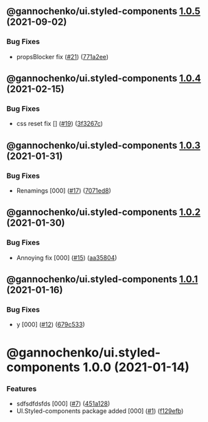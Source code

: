 ## @gannochenko/ui.styled-components [1.0.5](https://github.com/gannochenko/gannochenko-modules/compare/@gannochenko/ui.styled-components@1.0.4...@gannochenko/ui.styled-components@1.0.5) (2021-09-02)


### Bug Fixes

* propsBlocker fix ([#21](https://github.com/gannochenko/gannochenko-modules/issues/21)) ([771a2ee](https://github.com/gannochenko/gannochenko-modules/commit/771a2ee1b2488b265f9592e6cd1eba3d41e3c9d2))

## @gannochenko/ui.styled-components [1.0.4](https://github.com/gannochenko/gannochenko-modules/compare/@gannochenko/ui.styled-components@1.0.3...@gannochenko/ui.styled-components@1.0.4) (2021-02-15)


### Bug Fixes

* css reset fix [] ([#19](https://github.com/gannochenko/gannochenko-modules/issues/19)) ([3f3267c](https://github.com/gannochenko/gannochenko-modules/commit/3f3267c6e20fa4c555934191708cfc7d112a3708))

## @gannochenko/ui.styled-components [1.0.3](https://github.com/gannochenko/gannochenko-modules/compare/@gannochenko/ui.styled-components@1.0.2...@gannochenko/ui.styled-components@1.0.3) (2021-01-31)


### Bug Fixes

* Renamings [000] ([#17](https://github.com/gannochenko/gannochenko-modules/issues/17)) ([7071ed8](https://github.com/gannochenko/gannochenko-modules/commit/7071ed8ab13c53182589809a7987308dcd9e77f3))

## @gannochenko/ui.styled-components [1.0.2](https://github.com/gannochenko/gannochenko-modules/compare/@gannochenko/ui.styled-components@1.0.1...@gannochenko/ui.styled-components@1.0.2) (2021-01-30)


### Bug Fixes

* Annoying fix [000] ([#15](https://github.com/gannochenko/gannochenko-modules/issues/15)) ([aa35804](https://github.com/gannochenko/gannochenko-modules/commit/aa3580496916ffe31a516492674a229e012359b0))

## @gannochenko/ui.styled-components [1.0.1](https://github.com/gannochenko/gannochenko-modules/compare/@gannochenko/ui.styled-components@1.0.0...@gannochenko/ui.styled-components@1.0.1) (2021-01-16)


### Bug Fixes

* y [000] ([#12](https://github.com/gannochenko/gannochenko-modules/issues/12)) ([679c533](https://github.com/gannochenko/gannochenko-modules/commit/679c533c82c66ebc6d53d7fd36ad6d9e5792aa5c))

# @gannochenko/ui.styled-components 1.0.0 (2021-01-14)


### Features

* sdfsdfdsfds [000] ([#7](https://github.com/gannochenko/gannochenko-modules/issues/7)) ([451a128](https://github.com/gannochenko/gannochenko-modules/commit/451a128932a099a7b24404a6182201c32809885a))
* UI.Styled-components package added [000] ([#1](https://github.com/gannochenko/gannochenko-modules/issues/1)) ([f129efb](https://github.com/gannochenko/gannochenko-modules/commit/f129efb8a54a46584bff911de6472f530ba4a6b2))
